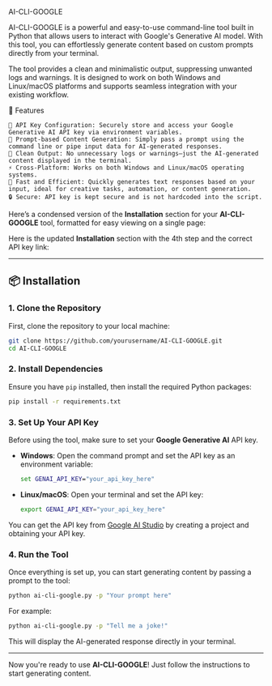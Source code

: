 AI-CLI-GOOGLE

AI-CLI-GOOGLE is a powerful and easy-to-use command-line tool built in Python that allows users to interact with Google's Generative AI model. With this tool, you can effortlessly generate content based on custom prompts directly from your terminal.

The tool provides a clean and minimalistic output, suppressing unwanted logs and warnings. It is designed to work on both Windows and Linux/macOS platforms and supports seamless integration with your existing workflow.


🚀 Features

    🔑 API Key Configuration: Securely store and access your Google Generative AI API key via environment variables.
    📝 Prompt-based Content Generation: Simply pass a prompt using the command line or pipe input data for AI-generated responses.
    🧹 Clean Output: No unnecessary logs or warnings—just the AI-generated content displayed in the terminal.
    ⚡ Cross-Platform: Works on both Windows and Linux/macOS operating systems.
    💨 Fast and Efficient: Quickly generates text responses based on your input, ideal for creative tasks, automation, or content generation.
    🔒 Secure: API key is kept secure and is not hardcoded into the script.
Here’s a condensed version of the **Installation** section for your **AI-CLI-GOOGLE** tool, formatted for easy viewing on a single page:

Here is the updated **Installation** section with the 4th step and the correct API key link:

---

## 📦 Installation

### 1. Clone the Repository

First, clone the repository to your local machine:

```bash
git clone https://github.com/yourusername/AI-CLI-GOOGLE.git
cd AI-CLI-GOOGLE
```

### 2. Install Dependencies

Ensure you have `pip` installed, then install the required Python packages:

```bash
pip install -r requirements.txt
```

### 3. Set Up Your API Key

Before using the tool, make sure to set your **Google Generative AI** API key.

- **Windows**:
  Open the command prompt and set the API key as an environment variable:

  ```cmd
  set GENAI_API_KEY="your_api_key_here"
  ```

- **Linux/macOS**:
  Open your terminal and set the API key:

  ```bash
  export GENAI_API_KEY="your_api_key_here"
  ```

You can get the API key from [Google AI Studio](https://aistudio.google.com/apikey) by creating a project and obtaining your API key.

### 4. Run the Tool

Once everything is set up, you can start generating content by passing a prompt to the tool:

```bash
python ai-cli-google.py -p "Your prompt here"
```

For example:

```bash
python ai-cli-google.py -p "Tell me a joke!"
```

This will display the AI-generated response directly in your terminal.

---

Now you're ready to use **AI-CLI-GOOGLE**! Just follow the instructions to start generating content.



    
